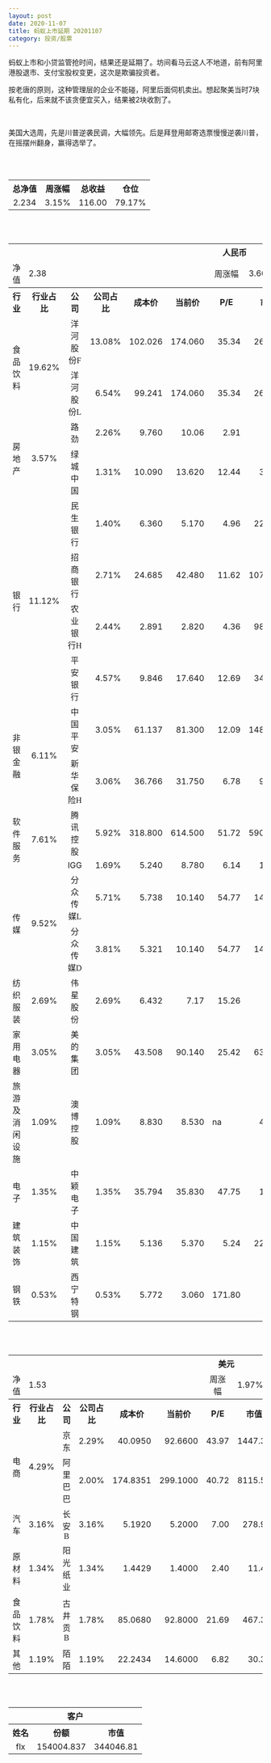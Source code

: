 ```yaml
---
layout: post
date: 2020-11-07
title: 蚂蚁上市延期 20201107
category: 投资/股票
---
```


蚂蚁上市和小贷监管抢时间，结果还是延期了。坊间看马云这人不地道，前有阿里港股退市、支付宝股权变更，这次是欺骗投资者。

按老唐的原则，这种管理层的企业不能碰，阿里后面伺机卖出。想起聚美当时7块私有化，后来就不该贪便宜买入，结果被2块收割了。

<br/>

美国大选周，先是川普逆袭民调，大幅领先。后是拜登用邮寄选票慢慢逆袭川普，在摇摆州翻身，赢得选举了。

<br/>
<br/>

<table cellspacing="0" border="0">
	<tr>
		<th height="21" align="center"><font face="Noto Sans CJK SC Regular">总净值</font></th>
		<th align="center"><font face="Noto Sans CJK SC Regular">周涨幅</font></th>
		<th align="center"><font face="Noto Sans CJK SC Regular">总收益</font></th>
		<th align="center"><font face="Noto Sans CJK SC Regular">仓位</font></th>
	</tr>
	<tr>
		<td height="17" align="center" sdval="2.234" sdnum="1033;0;0.000">2.234</td>
		<td align="center" sdval="0.0315" sdnum="1033;0;0.00%">3.15%</td>
		<td align="center" sdval="116" sdnum="1033;0;0.00">116.00</td>
		<td align="center" sdval="0.7917" sdnum="1033;0;0.00%">79.17%</td>
	</tr>
</table>
<br />
<br />
<table>
	<tr>
		<th colspan="12"  height="21" align="center" valign="middle"><font face="Noto Sans CJK SC Regular">人民币</font></th>
		</tr>
	<tr>
		<td height="17" align="center"><font face="Noto Sans CJK SC Regular">净值</font></td>
		<td colspan="5"  align="left" valign="middle" sdval="2.38" sdnum="1033;">2.38</td>
		<td align="center"><font face="Noto Sans CJK SC Regular">周涨幅</font></td>
		<td colspan="5"  align="left" valign="middle" sdval="0.0366" sdnum="1033;0;0.00%">3.66%</td>
		</tr>
	<tr>
		<th height="21" align="center" valign="middle"><font face="Noto Sans CJK SC Regular">行业</font></th>
		<th align="center" valign="middle"><font face="Noto Sans CJK SC Regular">行业占比</font></th>
		<th align="center"><font face="Noto Sans CJK SC Regular">公司</font></th>
		<th align="center"><font face="Noto Sans CJK SC Regular">公司占比</font></th>
		<th align="center"><font face="Noto Sans CJK SC Regular">成本价</font></th>
		<th align="center"><font face="Noto Sans CJK SC Regular">当前价</font></th>
		<th align="center">P/E</th>
		<th align="center"><font face="Noto Sans CJK SC Regular">市值</font></th>
		<th align="center"><font face="Noto Sans CJK SC Regular">总涨幅</font></th>
		<th align="left"><font face="Noto Sans CJK SC Regular">下一阶梯</font></th>
		<th align="left"><font face="Noto Sans CJK SC Regular">浮动止损价</font></th>
		<th align="center"><font face="Noto Sans CJK SC Regular">止损价</font></th>
	</tr>
	<tr>
		<td rowspan="2"  height="42" align="center" valign="middle"><font face="Noto Sans CJK SC Regular">食品饮料</font></td>
		<td rowspan="2"  align="center" valign="middle" sdval="0.1962" sdnum="1033;0;0.00%">19.62%</td>
		<td align="center"><font face="Noto Sans CJK SC Regular">洋河股份F</font></td>
		<td align="right" sdval="0.1308" sdnum="1033;0;0.00%">13.08%</td>
		<td align="right" sdval="102.026" sdnum="1033;0;0.000">102.026</td>
		<td align="right" sdval="174.06" sdnum="1033;0;0.000">174.060</td>
		<td align="right" sdval="35.34" sdnum="1033;0;0.00">35.34</td>
		<td align="right" sdval="2623" sdnum="1033;0;0.00">2623.00</td>
		<td align="right" bgcolor="#FFCCCC" sdval="0.704635716386019" sdnum="1033;0;0.00%"><font color="#CC0000">70.46%</font></td>
		<td align="right" bgcolor="#CCFFCC" sdval="199.26953125" sdnum="1033;0;0.000"><font color="#006600">199.270</font></td>
		<td align="right" bgcolor="#FFCCCC" sdval="146.662375" sdnum="1033;0;0.000"><font color="#CC0000">146.662</font></td>
		<td align="right" bgcolor="#FFCCCC" sdval="146.662" sdnum="1033;0;0.000"><font color="#CC0000">146.662</font></td>
	</tr>
	<tr>
		<td align="center"><font face="Noto Sans CJK SC Regular">洋河股份L</font></td>
		<td align="right" sdval="0.0654" sdnum="1033;0;0.00%">6.54%</td>
		<td align="right" sdval="99.241" sdnum="1033;0;0.000">99.241</td>
		<td align="right" sdval="174.06" sdnum="1033;0;0.000">174.060</td>
		<td align="right" sdval="35.34" sdnum="1033;0;0.00">35.34</td>
		<td align="right" sdval="2623" sdnum="1033;0;0.00">2623.00</td>
		<td align="right" bgcolor="#FFCCCC" sdval="0.752512193549037" sdnum="1033;0;0.00%"><font color="#CC0000">75.25%</font></td>
		<td align="right" bgcolor="#CCFFCC" sdval="193.830078125" sdnum="1033;0;0.000"><font color="#006600">193.830</font></td>
		<td align="right" bgcolor="#FFCCCC" sdval="142.6589375" sdnum="1033;0;0.000"><font color="#CC0000">142.659</font></td>
		<td align="right" bgcolor="#FFCCCC" sdval="142.659" sdnum="1033;0;0.000"><font color="#CC0000">142.659</font></td>
	</tr>
	<tr>
		<td rowspan="2"  height="34" align="center" valign="middle"><font face="Noto Sans CJK SC Regular">房地产</font></td>
		<td rowspan="2"  align="center" valign="middle" sdval="0.0357" sdnum="1033;0;0.00%">3.57%</td>
		<td align="center"><font face="Noto Sans CJK SC Regular">路劲</font></td>
		<td align="right" sdval="0.0226" sdnum="1033;0;0.00%">2.26%</td>
		<td align="right" sdval="9.76" sdnum="1033;0;0.000">9.760</td>
		<td align="right" sdval="10.06" sdnum="1033;">10.06</td>
		<td align="right" sdval="2.91" sdnum="1033;0;0.00">2.91</td>
		<td align="right" sdval="75.38" sdnum="1033;0;0.00">75.38</td>
		<td align="right" bgcolor="#FFCCCC" sdval="0.0293377049180328" sdnum="1033;0;0.00%"><font color="#CC0000">2.93%</font></td>
		<td align="right" sdval="12.2" sdnum="1033;0;0.000">12.200</td>
		<td align="right" sdval="0" sdnum="1033;0;0.000">0.000</td>
		<td align="right" sdval="0" sdnum="1033;0;0.000">0.000</td>
	</tr>
	<tr>
		<td align="center"><font face="Noto Sans CJK SC Regular">绿城中国</font></td>
		<td align="right" sdval="0.0131" sdnum="1033;0;0.00%">1.31%</td>
		<td align="right" sdval="10.09" sdnum="1033;0;0.000">10.090</td>
		<td align="right" sdval="13.62" sdnum="1033;0;0.000">13.620</td>
		<td align="right" sdval="12.44" sdnum="1033;0;0.00">12.44</td>
		<td align="right" sdval="339.7" sdnum="1033;0;0.00">339.70</td>
		<td align="right" bgcolor="#FFCCCC" sdval="0.348451337958374" sdnum="1033;0;0.00%"><font color="#CC0000">34.85%</font></td>
		<td align="right" bgcolor="#CCFFCC" sdval="15.765625" sdnum="1033;0;0.000"><font color="#006600">15.766</font></td>
		<td align="right" bgcolor="#FFCCCC" sdval="11.6035" sdnum="1033;0;0.000"><font color="#CC0000">11.604</font></td>
		<td align="right" bgcolor="#FFCCCC" sdval="11.604" sdnum="1033;0;0.000"><font color="#CC0000">11.604</font></td>
	</tr>
	<tr>
		<td rowspan="4"  height="72" align="center" valign="middle"><font face="Noto Sans CJK SC Regular">银行</font></td>
		<td rowspan="4"  align="center" valign="middle" sdval="0.1112" sdnum="1033;0;0.00%">11.12%</td>
		<td align="center"><font face="Noto Sans CJK SC Regular">民生银行</font></td>
		<td align="right" sdval="0.014" sdnum="1033;0;0.00%">1.40%</td>
		<td align="right" sdval="6.36" sdnum="1033;0;0.000">6.360</td>
		<td align="right" sdval="5.17" sdnum="1033;0;0.000">5.170</td>
		<td align="right" sdval="4.96" sdnum="1033;0;0.00">4.96</td>
		<td align="right" sdval="2263" sdnum="1033;0;0.00">2263.00</td>
		<td align="right" bgcolor="#CCFFCC" sdval="-0.188506918238994" sdnum="1033;0;0.00%"><font color="#006600">-18.85%</font></td>
		<td align="right" sdval="7.95" sdnum="1033;0;0.000">7.950</td>
		<td align="right" sdval="0" sdnum="1033;0;0.000">0.000</td>
		<td align="right" sdval="0" sdnum="1033;0;0.000">0.000</td>
	</tr>
	<tr>
		<td align="center"><font face="Noto Sans CJK SC Regular">招商银行</font></td>
		<td align="right" sdval="0.0271" sdnum="1033;0;0.00%">2.71%</td>
		<td align="right" sdval="24.685" sdnum="1033;0;0.000">24.685</td>
		<td align="right" sdval="42.48" sdnum="1033;0;0.000">42.480</td>
		<td align="right" sdval="11.62" sdnum="1033;0;0.00">11.62</td>
		<td align="right" sdval="10700" sdnum="1033;0;0.00">10700.00</td>
		<td align="right" bgcolor="#FFCCCC" sdval="0.719483127405307" sdnum="1033;0;0.00%"><font color="#CC0000">71.95%</font></td>
		<td align="right" bgcolor="#CCFFCC" sdval="48.212890625" sdnum="1033;0;0.000"><font color="#006600">48.213</font></td>
		<td align="right" bgcolor="#FFCCCC" sdval="35.4846875" sdnum="1033;0;0.000"><font color="#CC0000">35.485</font></td>
		<td align="right" bgcolor="#FFCCCC" sdval="35.485" sdnum="1033;0;0.000"><font color="#CC0000">35.485</font></td>
	</tr>
	<tr>
		<td align="center"><font face="Noto Sans CJK SC Regular">农业银行H</font></td>
		<td align="right" sdval="0.0244" sdnum="1033;0;0.00%">2.44%</td>
		<td align="right" sdval="2.891" sdnum="1033;0;0.000">2.891</td>
		<td align="right" sdval="2.82" sdnum="1033;0;0.000">2.820</td>
		<td align="right" sdval="4.36" sdnum="1033;0;0.00">4.36</td>
		<td align="right" sdval="9869.5" sdnum="1033;0;0.00">9869.50</td>
		<td align="right" bgcolor="#CCFFCC" sdval="-0.0259589761328259" sdnum="1033;0;0.00%"><font color="#006600">-2.60%</font></td>
		<td align="right" sdval="3.61375" sdnum="1033;0;0.000">3.614</td>
		<td align="right" sdval="0" sdnum="1033;0;0.000">0.000</td>
		<td align="right" sdval="0" sdnum="1033;0;0.000">0.000</td>
	</tr>
	<tr>
		<td align="center"><font face="Noto Sans CJK SC Regular">平安银行</font></td>
		<td align="right" sdval="0.0457" sdnum="1033;0;0.00%">4.57%</td>
		<td align="right" sdval="9.846" sdnum="1033;0;0.000">9.846</td>
		<td align="right" sdval="17.64" sdnum="1033;0;0.000">17.640</td>
		<td align="right" sdval="12.69" sdnum="1033;0;0.00">12.69</td>
		<td align="right" sdval="3423" sdnum="1033;0;0.00">3423.00</td>
		<td align="right" bgcolor="#FFCCCC" sdval="0.790190493601463" sdnum="1033;0;0.00%"><font color="#CC0000">79.02%</font></td>
		<td align="right" bgcolor="#CCFFCC" sdval="19.23046875" sdnum="1033;0;0.000"><font color="#006600">19.230</font></td>
		<td align="right" bgcolor="#FFCCCC" sdval="14.153625" sdnum="1033;0;0.000"><font color="#CC0000">14.154</font></td>
		<td align="right" bgcolor="#FFCCCC" sdval="14.154" sdnum="1033;0;0.000"><font color="#CC0000">14.154</font></td>
	</tr>
	<tr>
		<td rowspan="2"  height="35" align="center" valign="middle"><font face="Noto Sans CJK SC Regular">非银金融</font></td>
		<td rowspan="2"  align="center" valign="middle" sdval="0.0611" sdnum="1033;0;0.00%">6.11%</td>
		<td align="center"><font face="Noto Sans CJK SC Regular">中国平安</font></td>
		<td align="right" sdval="0.0305" sdnum="1033;0;0.00%">3.05%</td>
		<td align="right" sdval="61.137" sdnum="1033;0;0.000">61.137</td>
		<td align="right" sdval="81.3" sdnum="1033;0;0.000">81.300</td>
		<td align="right" sdval="12.09" sdnum="1033;0;0.00">12.09</td>
		<td align="right" sdval="14800" sdnum="1033;0;0.00">14800.00</td>
		<td align="right" bgcolor="#FFCCCC" sdval="0.328400284606703" sdnum="1033;0;0.00%"><font color="#CC0000">32.84%</font></td>
		<td align="right" bgcolor="#CCFFCC" sdval="95.5265625" sdnum="1033;0;0.000"><font color="#006600">95.527</font></td>
		<td align="right" bgcolor="#FFCCCC" sdval="70.30755" sdnum="1033;0;0.000"><font color="#CC0000">70.308</font></td>
		<td align="right" bgcolor="#FFCCCC" sdval="70.308" sdnum="1033;0;0.000"><font color="#CC0000">70.308</font></td>
	</tr>
	<tr>
		<td align="center"><font face="Noto Sans CJK SC Regular">新华保险H</font></td>
		<td align="right" sdval="0.0306" sdnum="1033;0;0.00%">3.06%</td>
		<td align="right" sdval="36.766" sdnum="1033;0;0.000">36.766</td>
		<td align="right" sdval="31.75" sdnum="1033;0;0.000">31.750</td>
		<td align="right" sdval="6.78" sdnum="1033;0;0.00">6.78</td>
		<td align="right" sdval="990.5" sdnum="1033;0;0.00">990.50</td>
		<td align="right" bgcolor="#CCFFCC" sdval="-0.137830397650003" sdnum="1033;0;0.00%"><font color="#006600">-13.78%</font></td>
		<td align="right" sdval="45.9575" sdnum="1033;0;0.000">45.958</td>
		<td align="right" sdval="0" sdnum="1033;0;0.000">0.000</td>
		<td align="right" sdval="0" sdnum="1033;0;0.000">0.000</td>
	</tr>
	<tr>
		<td rowspan="2"  height="34" align="center" valign="middle"><font face="Noto Sans CJK SC Regular">软件服务</font></td>
		<td rowspan="2"  align="center" valign="middle" sdval="0.0761" sdnum="1033;0;0.00%">7.61%</td>
		<td align="center"><font face="Noto Sans CJK SC Regular">腾讯控股</font></td>
		<td align="right" sdval="0.0592" sdnum="1033;0;0.00%">5.92%</td>
		<td align="right" sdval="318.8" sdnum="1033;0;0.000">318.800</td>
		<td align="right" sdval="614.5" sdnum="1033;0;0.000">614.500</td>
		<td align="right" sdval="51.72" sdnum="1033;0;0.00">51.72</td>
		<td align="right" sdval="59000" sdnum="1033;0;0.00">59000.00</td>
		<td align="right" bgcolor="#FFCCCC" sdval="0.926140777917189" sdnum="1033;0;0.00%"><font color="#CC0000">92.61%</font></td>
		<td align="right" bgcolor="#CCFFCC" sdval="622.65625" sdnum="1033;0;0.000"><font color="#006600">622.656</font></td>
		<td align="right" bgcolor="#FFCCCC" sdval="458.275" sdnum="1033;0;0.000"><font color="#CC0000">458.275</font></td>
		<td align="right" bgcolor="#FFCCCC" sdval="458.275" sdnum="1033;0;0.000"><font color="#CC0000">458.275</font></td>
	</tr>
	<tr>
		<td align="center">IGG</td>
		<td align="right" sdval="0.0169" sdnum="1033;0;0.00%">1.69%</td>
		<td align="right" sdval="5.24" sdnum="1033;0;0.000">5.240</td>
		<td align="right" sdval="8.78" sdnum="1033;0;0.000">8.780</td>
		<td align="right" sdval="6.14" sdnum="1033;0;0.00">6.14</td>
		<td align="right" sdval="108.1" sdnum="1033;0;0.00">108.10</td>
		<td align="right" bgcolor="#FFCCCC" sdval="0.674172519083969" sdnum="1033;0;0.00%"><font color="#CC0000">67.42%</font></td>
		<td align="right" bgcolor="#CCFFCC" sdval="10.234375" sdnum="1033;0;0.000"><font color="#006600">10.234</font></td>
		<td align="right" bgcolor="#FFCCCC" sdval="7.5325" sdnum="1033;0;0.000"><font color="#CC0000">7.533</font></td>
		<td align="right" bgcolor="#FFCCCC" sdval="8.257" sdnum="1033;0;0.000"><font color="#CC0000">8.257</font></td>
	</tr>
	<tr>
		<td rowspan="2"  height="42" align="center" valign="middle"><font face="Noto Sans CJK SC Regular">传媒</font></td>
		<td rowspan="2"  align="center" valign="middle" sdval="0.0952" sdnum="1033;0;0.00%">9.52%</td>
		<td align="center"><font face="Noto Sans CJK SC Regular">分众传媒L</font></td>
		<td align="right" sdval="0.0571" sdnum="1033;0;0.00%">5.71%</td>
		<td align="right" sdval="5.738" sdnum="1033;0;0.000">5.738</td>
		<td align="right" sdval="10.14" sdnum="1033;0;0.000">10.140</td>
		<td align="right" sdval="54.77" sdnum="1033;0;0.00">54.77</td>
		<td align="right" sdval="1488" sdnum="1033;0;0.00">1488.00</td>
		<td align="right" bgcolor="#FFCCCC" sdval="0.765766260020913" sdnum="1033;0;0.00%"><font color="#CC0000">76.58%</font></td>
		<td align="right" bgcolor="#CCFFCC" sdval="11.20703125" sdnum="1033;0;0.000"><font color="#006600">11.207</font></td>
		<td align="right" bgcolor="#FFCCCC" sdval="8.248375" sdnum="1033;0;0.000"><font color="#CC0000">8.248</font></td>
		<td align="right" bgcolor="#FFCCCC" sdval="8.248" sdnum="1033;0;0.000"><font color="#CC0000">8.248</font></td>
	</tr>
	<tr>
		<td align="center"><font face="Noto Sans CJK SC Regular">分众传媒D</font></td>
		<td align="right" sdval="0.0381" sdnum="1033;0;0.00%">3.81%</td>
		<td align="right" sdval="5.321" sdnum="1033;0;0.000">5.321</td>
		<td align="right" sdval="10.14" sdnum="1033;0;0.000">10.140</td>
		<td align="right" sdval="54.77" sdnum="1033;0;0.00">54.77</td>
		<td align="right" sdval="1488" sdnum="1033;0;0.00">1488.00</td>
		<td align="right" bgcolor="#FFCCCC" sdval="0.904256831422665" sdnum="1033;0;0.00%"><font color="#CC0000">90.43%</font></td>
		<td align="right" bgcolor="#CCFFCC" sdval="10.392578125" sdnum="1033;0;0.000"><font color="#006600">10.393</font></td>
		<td align="right" bgcolor="#FFCCCC" sdval="7.6489375" sdnum="1033;0;0.000"><font color="#CC0000">7.649</font></td>
		<td align="right" bgcolor="#FFCCCC" sdval="7.649" sdnum="1033;0;0.000"><font color="#CC0000">7.649</font></td>
	</tr>
	<tr>
		<td height="17" align="center" valign="middle"><font face="Noto Sans CJK SC Regular">纺织服装</font></td>
		<td align="center" valign="middle" sdval="0.0269" sdnum="1033;0;0.00%">2.69%</td>
		<td align="center"><font face="Noto Sans CJK SC Regular">伟星股份</font></td>
		<td align="right" sdval="0.0269" sdnum="1033;0;0.00%">2.69%</td>
		<td align="right" sdval="6.432" sdnum="1033;0;0.000">6.432</td>
		<td align="right" sdval="7.17" sdnum="1033;">7.17</td>
		<td align="right" sdval="15.26" sdnum="1033;0;0.00">15.26</td>
		<td align="right" sdval="54.35" sdnum="1033;0;0.00">54.35</td>
		<td align="right" bgcolor="#FFCCCC" sdval="0.113338805970149" sdnum="1033;0;0.00%"><font color="#CC0000">11.33%</font></td>
		<td align="right" sdval="8.04" sdnum="1033;0;0.000">8.040</td>
		<td align="right" sdval="0" sdnum="1033;0;0.000">0.000</td>
		<td align="right" sdval="0" sdnum="1033;0;0.000">0.000</td>
	</tr>
	<tr>
		<td height="17" align="center" valign="middle"><font face="Noto Sans CJK SC Regular">家用电器</font></td>
		<td align="center" valign="middle" sdval="0.0305" sdnum="1033;0;0.00%">3.05%</td>
		<td align="center"><font face="Noto Sans CJK SC Regular">美的集团</font></td>
		<td align="right" sdval="0.0305" sdnum="1033;0;0.00%">3.05%</td>
		<td align="right" sdval="43.508" sdnum="1033;0;0.000">43.508</td>
		<td align="right" sdval="90.14" sdnum="1033;0;0.000">90.140</td>
		<td align="right" sdval="25.42" sdnum="1033;0;0.00">25.42</td>
		<td align="right" sdval="6333" sdnum="1033;0;0.00">6333.00</td>
		<td align="right" bgcolor="#FFCCCC" sdval="1.07040288682541" sdnum="1033;0;0.00%"><font color="#CC0000">107.04%</font></td>
		<td align="right" bgcolor="#CCFFCC" sdval="106.220703125" sdnum="1033;0;0.000"><font color="#006600">106.221</font></td>
		<td align="right" bgcolor="#FFCCCC" sdval="78.1784375" sdnum="1033;0;0.000"><font color="#CC0000">78.178</font></td>
		<td align="right" bgcolor="#FFCCCC" sdval="78.178" sdnum="1033;0;0.000"><font color="#CC0000">78.178</font></td>
	</tr>
	<tr>
		<td height="17" align="center" valign="middle"><font face="Noto Sans CJK SC Regular">旅游及消闲设施</font></td>
		<td align="center" valign="middle" sdval="0.0109" sdnum="1033;0;0.00%">1.09%</td>
		<td align="center"><font face="Noto Sans CJK SC Regular">澳博控股</font></td>
		<td align="right" sdval="0.0109" sdnum="1033;0;0.00%">1.09%</td>
		<td align="right" sdval="8.83" sdnum="1033;0;0.000">8.830</td>
		<td align="right" sdval="8.53" sdnum="1033;0;0.000">8.530</td>
		<td align="left" sdnum="1033;0;0.00">na</td>
		<td align="right" sdval="484.2" sdnum="1033;0;0.00">484.20</td>
		<td align="right" bgcolor="#CCFFCC" sdval="-0.0353750849377125" sdnum="1033;0;0.00%"><font color="#006600">-3.54%</font></td>
		<td align="right" sdval="11.0375" sdnum="1033;0;0.000">11.038</td>
		<td align="right" sdval="0" sdnum="1033;0;0.000">0.000</td>
		<td align="right" sdval="0" sdnum="1033;0;0.000">0.000</td>
	</tr>
	<tr>
		<td height="17" align="center" valign="middle"><font face="Noto Sans CJK SC Regular">电子</font></td>
		<td align="center" valign="middle" sdval="0.0135" sdnum="1033;0;0.00%">1.35%</td>
		<td align="center"><font face="Noto Sans CJK SC Regular">中颖电子</font></td>
		<td align="right" sdval="0.0135" sdnum="1033;0;0.00%">1.35%</td>
		<td align="right" sdval="35.794" sdnum="1033;0;0.000">35.794</td>
		<td align="right" sdval="35.83" sdnum="1033;0;0.000">35.830</td>
		<td align="right" sdval="47.75" sdnum="1033;0;0.00">47.75</td>
		<td align="right" sdval="100.1" sdnum="1033;0;0.00">100.10</td>
		<td align="right" bgcolor="#CCFFCC" sdval="-0.000394244845504765" sdnum="1033;0;0.00%"><font color="#006600">-0.04%</font></td>
		<td align="right" sdval="44.7425" sdnum="1033;0;0.000">44.743</td>
		<td align="right" sdval="0" sdnum="1033;0;0.000">0.000</td>
		<td align="right" sdval="0" sdnum="1033;0;0.000">0.000</td>
	</tr>
	<tr>
		<td height="17" align="center" valign="middle"><font face="Noto Sans CJK SC Regular">建筑装饰</font></td>
		<td align="center" valign="middle" sdval="0.0115" sdnum="1033;0;0.00%">1.15%</td>
		<td align="center"><font face="Noto Sans CJK SC Regular">中国建筑</font></td>
		<td align="right" sdval="0.0115" sdnum="1033;0;0.00%">1.15%</td>
		<td align="right" sdval="5.136" sdnum="1033;0;0.000">5.136</td>
		<td align="right" sdval="5.37" sdnum="1033;0;0.000">5.370</td>
		<td align="right" sdval="5.24" sdnum="1033;0;0.00">5.24</td>
		<td align="right" sdval="2253" sdnum="1033;0;0.00">2253.00</td>
		<td align="right" bgcolor="#FFCCCC" sdval="0.0441607476635513" sdnum="1033;0;0.00%"><font color="#CC0000">4.42%</font></td>
		<td align="right" sdval="6.42" sdnum="1033;0;0.000">6.420</td>
		<td align="right" sdval="0" sdnum="1033;0;0.000">0.000</td>
		<td align="right" sdval="0" sdnum="1033;0;0.000">0.000</td>
	</tr>
	<tr>
		<td height="17" align="center"><font face="Noto Sans CJK SC Regular">钢铁</font></td>
		<td align="center" valign="middle" sdval="0.0053" sdnum="1033;0;0.00%">0.53%</td>
		<td align="center"><font face="Noto Sans CJK SC Regular">西宁特钢</font></td>
		<td align="right" sdval="0.0053" sdnum="1033;0;0.00%">0.53%</td>
		<td align="right" sdval="5.772" sdnum="1033;0;0.000">5.772</td>
		<td align="right" sdval="3.06" sdnum="1033;0;0.000">3.060</td>
		<td align="right" sdval="171.8" sdnum="1033;0;0.00">171.80</td>
		<td align="right" sdval="31.98" sdnum="1033;0;0.00">31.98</td>
		<td align="right" bgcolor="#CCFFCC" sdval="-0.47125446985447" sdnum="1033;0;0.00%"><font color="#006600">-47.13%</font></td>
		<td align="right" sdval="7.215" sdnum="1033;0;0.000">7.215</td>
		<td align="right" sdval="0" sdnum="1033;0;0.000">0.000</td>
		<td align="right" sdval="0" sdnum="1033;0;0.000">0.000</td>
	</tr>
</table>
<br />
<br />
<table>
	<tr>
		<th colspan="12"  height="21" align="center" valign="middle"><font face="Noto Sans CJK SC Regular">美元</font></th>
		</tr>
	<tr>
		<td height="17" align="center"><font face="Noto Sans CJK SC Regular">净值</font></td>
		<td colspan="5"  align="left" valign="middle" sdval="1.53" sdnum="1033;">1.53</td>
		<td align="center"><font face="Noto Sans CJK SC Regular">周涨幅</font></td>
		<td colspan="5"  align="left" valign="middle" sdval="0.0197" sdnum="1033;0;0.00%">1.97%</td>
		</tr>
	<tr>
		<th height="22" align="center" valign="middle"><font face="Noto Sans CJK SC Regular">行业</font></th>
		<th align="center" valign="middle"><font face="Noto Sans CJK SC Regular">行业占比</font></th>
		<th align="center"><font face="Noto Sans CJK SC Regular">公司</font></th>
		<th align="center"><font face="Noto Sans CJK SC Regular">公司占比</font></th>
		<th align="center"><font face="Noto Sans CJK SC Regular">成本价</font></th>
		<th align="center"><font face="Noto Sans CJK SC Regular">当前价</font></th>
		<th align="center">P/E</th>
		<th align="center"><font face="Noto Sans CJK SC Regular">市值</font></th>
		<th align="center"><font face="Noto Sans CJK SC Regular">总涨幅</font></th>
		<th align="left"><font face="Noto Sans CJK SC Regular">下一阶梯</font></th>
		<th align="left"><font face="Noto Sans CJK SC Regular">浮动止损价</font></th>
		<th align="center"><font face="Noto Sans CJK SC Regular">止损价</font></th>
	</tr>
	<tr>
		<td rowspan="2"  height="34" align="center" valign="middle"><font face="Noto Sans CJK SC Regular">电商</font></td>
		<td rowspan="2"  align="center" valign="middle" sdval="0.0429" sdnum="1033;0;0.00%">4.29%</td>
		<td align="center" sdnum="1033;0;0.00%"><font face="Noto Sans CJK SC Regular">京东</font></td>
		<td align="right" sdval="0.0229" sdnum="1033;0;0.00%">2.29%</td>
		<td align="right" sdval="40.095" sdnum="1033;0;0.0000">40.0950</td>
		<td align="right" sdval="92.66" sdnum="1033;0;0.0000">92.6600</td>
		<td align="right" sdval="43.97" sdnum="1033;0;0.00">43.97</td>
		<td align="right" sdval="1447.37" sdnum="1033;0;0.00">1447.37</td>
		<td align="right" bgcolor="#FFCCCC" sdval="1.30961134804838" sdnum="1033;0;0.00%"><font color="#CC0000">130.96%</font></td>
		<td align="right" bgcolor="#CCFFCC" sdval="97.88818359375" sdnum="1033;0;0.000"><font color="#006600">97.888</font></td>
		<td align="right" bgcolor="#FFCCCC" sdval="72.045703125" sdnum="1033;0;0.000"><font color="#CC0000">72.046</font></td>
		<td align="right" bgcolor="#FFCCCC" sdval="72.046" sdnum="1033;0;0.000"><font color="#CC0000">72.046</font></td>
	</tr>
	<tr>
		<td align="center" sdnum="1033;0;0.00%"><font face="Noto Sans CJK SC Regular">阿里巴巴</font></td>
		<td align="right" sdval="0.02" sdnum="1033;0;0.00%">2.00%</td>
		<td align="right" sdval="174.8351" sdnum="1033;0;0.0000">174.8351</td>
		<td align="right" sdval="299.1" sdnum="1033;0;0.0000">299.1000</td>
		<td align="right" sdval="40.72" sdnum="1033;0;0.00">40.72</td>
		<td align="right" sdval="8115.56" sdnum="1033;0;0.00">8115.56</td>
		<td align="right" bgcolor="#FFCCCC" sdval="0.709354877024122" sdnum="1033;0;0.00%"><font color="#CC0000">70.94%</font></td>
		<td align="right" bgcolor="#CCFFCC" sdval="341.4748046875" sdnum="1033;0;0.000"><font color="#006600">341.475</font></td>
		<td align="right" bgcolor="#FFCCCC" sdval="251.32545625" sdnum="1033;0;0.000"><font color="#CC0000">251.325</font></td>
		<td align="right" bgcolor="#FFCCCC" sdval="251.325" sdnum="1033;0;0.000"><font color="#CC0000">251.325</font></td>
	</tr>
	<tr>
		<td height="21" align="center" valign="middle"><font face="Noto Sans CJK SC Regular">汽车</font></td>
		<td align="center" sdval="0.0316" sdnum="1033;0;0.00%">3.16%</td>
		<td align="center" sdnum="1033;0;0.00%"><font face="Noto Sans CJK SC Regular">长安B</font></td>
		<td align="right" sdval="0.0316" sdnum="1033;0;0.00%">3.16%</td>
		<td align="right" sdval="5.192" sdnum="1033;0;0.0000">5.1920</td>
		<td align="right" sdval="5.2" sdnum="1033;0;0.0000">5.2000</td>
		<td align="right" sdval="7" sdnum="1033;0;0.00">7.00</td>
		<td align="right" sdval="278.9" sdnum="1033;0;0.00">278.90</td>
		<td align="right" bgcolor="#FFCCCC" sdval="0.000140832049306594" sdnum="1033;0;0.00%"><font color="#CC0000">0.01%</font></td>
		<td align="right" sdval="6.49" sdnum="1033;0;0.000">6.490</td>
		<td align="right" sdval="0" sdnum="1033;0;0.000">0.000</td>
		<td align="right" sdval="0" sdnum="1033;0;0.000">0.000</td>
	</tr>
	<tr>
		<td height="17" align="center"><font face="Noto Sans CJK SC Regular">原材料</font></td>
		<td align="center" sdval="0.0134" sdnum="1033;0;0.00%">1.34%</td>
		<td align="center" sdnum="1033;0;0.00%"><font face="Noto Sans CJK SC Regular">阳光纸业</font></td>
		<td align="right" sdval="0.0134" sdnum="1033;0;0.00%">1.34%</td>
		<td align="right" sdval="1.4429" sdnum="1033;0;0.0000">1.4429</td>
		<td align="right" sdval="1.4" sdnum="1033;0;0.0000">1.4000</td>
		<td align="right" sdval="2.4" sdnum="1033;0;0.00">2.40</td>
		<td align="right" sdval="11.47" sdnum="1033;0;0.00">11.47</td>
		<td align="right" bgcolor="#CCFFCC" sdval="-0.0311317901448473" sdnum="1033;0;0.00%"><font color="#006600">-3.11%</font></td>
		<td align="right" sdval="1.803625" sdnum="1033;0;0.000">1.804</td>
		<td align="right" sdval="0" sdnum="1033;0;0.000">0.000</td>
		<td align="right" sdval="0" sdnum="1033;0;0.000">0.000</td>
	</tr>
	<tr>
		<td height="21" align="center"><font face="Noto Sans CJK SC Regular">食品饮料</font></td>
		<td align="center" sdval="0.0178" sdnum="1033;0;0.00%">1.78%</td>
		<td align="center" sdnum="1033;0;0.00%"><font face="Noto Sans CJK SC Regular">古井贡B</font></td>
		<td align="right" sdval="0.0178" sdnum="1033;0;0.00%">1.78%</td>
		<td align="right" sdval="85.068" sdnum="1033;0;0.0000">85.0680</td>
		<td align="right" sdval="92.8" sdnum="1033;0;0.0000">92.8000</td>
		<td align="right" sdval="21.69" sdnum="1033;0;0.00">21.69</td>
		<td align="right" sdval="467.3" sdnum="1033;0;0.00">467.30</td>
		<td align="right" bgcolor="#FFCCCC" sdval="0.089491992288522" sdnum="1033;0;0.00%"><font color="#CC0000">8.95%</font></td>
		<td align="right" sdval="106.335" sdnum="1033;0;0.000">106.335</td>
		<td align="right" sdval="0" sdnum="1033;0;0.000">0.000</td>
		<td align="right" sdval="0" sdnum="1033;0;0.000">0.000</td>
	</tr>
	<tr>
		<td height="17" align="center"><font face="Noto Sans CJK SC Regular">其他</font></td>
		<td align="center" sdval="0.0119" sdnum="1033;0;0.00%">1.19%</td>
		<td align="center" sdnum="1033;0;0.00%"><font face="Noto Sans CJK SC Regular">陌陌</font></td>
		<td align="right" sdval="0.0119" sdnum="1033;0;0.00%">1.19%</td>
		<td align="right" sdval="22.2434" sdnum="1033;0;0.0000">22.2434</td>
		<td align="right" sdval="14.6" sdnum="1033;0;0.0000">14.6000</td>
		<td align="right" sdval="6.82" sdnum="1033;0;0.00">6.82</td>
		<td align="right" sdval="30.38" sdnum="1033;0;0.00">30.38</td>
		<td align="right" bgcolor="#CCFFCC" sdval="-0.345025524874794" sdnum="1033;0;0.00%"><font color="#006600">-34.50%</font></td>
		<td align="right" sdval="27.80425" sdnum="1033;0;0.000">27.804</td>
		<td align="right" sdval="0" sdnum="1033;0;0.000">0.000</td>
		<td align="right" sdval="0" sdnum="1033;0;0.000">0.000</td>
	</tr>
</table>
<br />
<br />
<table>
	<tr>
		<th colspan="12"  height="21" align="center" valign="middle"><font face="Noto Sans CJK SC Regular">客户</font></th>
		</tr>
	<tr>
		<th height="22" align="center"><font face="Noto Sans CJK SC Regular">姓名</font></th>
		<th align="center"><font face="Noto Sans CJK SC Regular">份额</font></th>
		<th align="center"><font face="Noto Sans CJK SC Regular">市值</font></th>
	</tr>
	<tr>
		<td height="17" align="center">flx</td>
		<td align="center" sdval="154004.837" sdnum="1033;">154004.837</td>
		<td align="center" sdval="344046.805858" sdnum="1033;0;0.00">344046.81</td>
	</tr>
</table>
